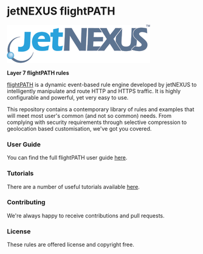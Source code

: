 # jetNEXUS flightPATH

![jetNEXUS Logo](/images/jetnexus.svg)

**Layer 7 flightPATH rules** 

[flightPATH](http://www.jetnexus.com/load-balancer/features/intelligent-traffic-management/) is a dynamic event-based rule engine developed by jetNEXUS to intelligently manipulate and route HTTP and HTTPS traffic. It is highly configurable and powerful, yet very easy to use.

This repository contains a contemporary library of rules and examples that will meet most user's common (and not so common) needs. From complying with security requirements through selective compression to geolocation based customisation, we've got you covered.

### User Guide

You can find the full flightPATH user guide [here](http://www.jetnexus.com/usercentral/4-1-4/flightpath.html).

### Tutorials

There are a number of useful tutorials available [here](http://www.jetnexus.com/load-balancer/resources/flightpath-tutorials/).

### Contributing

We're always happy to receive contributions and pull requests.

### License

These rules are offered license and copyright free.
